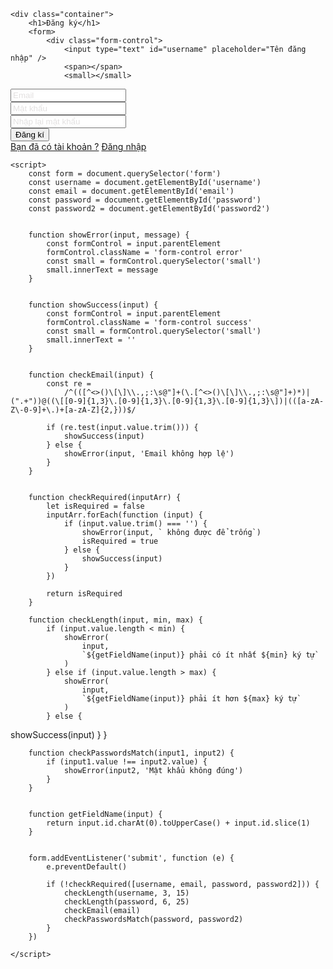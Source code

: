 <!DOCTYPE html>
<html lang="en">

<head>
    <meta charset="UTF-8">
    <meta http-equiv="X-UA-Compatible" content="IE=edge">
    <meta name="viewport" content="width=device-width, initial-scale=1.0">
    <link rel="stylesheet" href="Day8.css">
    <link rel="stylesheet" href="https://cdnjs.cloudflare.com/ajax/libs/font-awesome/6.4.0/css/all.min.css"
        integrity="sha512-iecdLmaskl7CVkqkXNQ/ZH/XLlvWZOJyj7Yy7tcenmpD1ypASozpmT/E0iPtmFIB46ZmdtAc9eNBvH0H/ZpiBw=="
        crossorigin="anonymous" referrerpolicy="no-referrer" />
    <title>Day8</title>
</head>
    <style>
        
* {
	margin: 0;
	padding: 0;
	box-sizing: border-box;
	font-family: 'Poppins', sans-serif;
}

body {
	background-image: url(https://haycafe.vn/wp-content/uploads/2022/01/Hinh-nen-vu-tru-khong-gian-sao-tho-vo-cung-ky-vi.jpg);
	background-repeat: no-repeat;
	background-size: cover;
	height: 100vh;
	overflow: hidden;
}

.container {
	position: absolute;
	top: 50%;
	left: 50%;
	transform: translate(-50%, -50%);
	width: 400px;
	background-color: rgba(170, 159, 159, 0.3);
	border-radius: 10px;
	box-shadow: 0px 0px 15px rgba(0, 0, 0, 0.05);
}

.container h1 {
	text-align: center;
	padding-top: 20px;
    color: #e0dddd;
}

.container form {
	padding: 0 40px;
}

form .form-control {
	position: relative;
	border-bottom: 2px solid #b9b5b5;
	margin: 40px 0;
}

.form-control.success {
	border-bottom-color: #0c2738;
}

.form-control.error {
	border-bottom-color: #e74c3c;
}

.form-control input {
	width: 100%;
	height: 40px;
	font-size: 16px;
	border: none;
	background: none;
	outline: none;
}

small {
	position: absolute;
	left: 0;
	top: 100%;
	margin-top: 3px;
	color: #f8f5f5;
}

.form-control span::before {
	content: '';
	position: absolute;
	top: 40px;
	left: 0;
	width: 0%;
	height: 2px;
	background: #f3f4f5;
	transition: 0.3s;
}

.form-control input:focus ~ span::before {
	width: 100%;
}

input[type='submit'] {
	margin-top: 20px;
	width: 100%;
	height: 50px;
	border: 1px solid;
	background-color: rgba(39, 33, 33, 0.3);
	border-radius: 25px;
	font-size: 18px;
	color: #f8f6f6;
	font-weight: 700;
	cursor: pointer;
	outline: none;
	transition: 0.5s;
}

input[type='submit']:hover {
	background-color: #1c1c1d;
}

.signup_link {
	margin: 15px 0;
	text-align: center;
	font-size: 16px;
	color: rgb(43, 39, 39);
}

.signup_link a {
	color: #eef2f5;
	text-decoration: none;
}

.signup_link a:hover {
	text-decoration: underline;
}
.form-control input>::placeholder{
    color: #000000;
}
::-webkit-input-placeholder { /* Edge */
  color: rgb(226, 224, 224);
}

:-ms-input-placeholder { /* Internet Explorer */
  color: rgb(216, 210, 210);
}

::placeholder {
  color: rgb(223, 221, 221);
}
    </style>
<body>

    <div class="container">
        <h1>Đăng ký</h1>
        <form>
            <div class="form-control">
                <input type="text" id="username" placeholder="Tên đăng nhập" />
                <span></span>
                <small></small>
</div>
            <div class="form-control">
                <input type="email" id="email" placeholder="Email" />
                <span></span>
                <small></small>
            </div>
            <div class="form-control">
                <input type="password" id="password" placeholder="Mật khẩu" />
                <span></span>
                <small></small>
            </div>
            <div class="form-control">
                <input type="password" id="password2" placeholder="Nhập lại mật khẩu" />
                <span></span>
                <small></small>
            </div>
            <input type="submit" value="Đăng kí" />
            <div class="signup_link">  <a href="#">Bạn đã có tài khoản ?</a> <a href="#">Đăng nhập</a></div>
        </form>
    </div>

    <script>
        const form = document.querySelector('form')
        const username = document.getElementById('username')
        const email = document.getElementById('email')
        const password = document.getElementById('password')
        const password2 = document.getElementById('password2')

      
        function showError(input, message) {
            const formControl = input.parentElement
            formControl.className = 'form-control error'
            const small = formControl.querySelector('small')
            small.innerText = message
        }

       
        function showSuccess(input) {
            const formControl = input.parentElement
            formControl.className = 'form-control success'
            const small = formControl.querySelector('small')
            small.innerText = ''
        }

      
        function checkEmail(input) {
            const re =
                /^(([^<>()\[\]\\.,;:\s@"]+(\.[^<>()\[\]\\.,;:\s@"]+)*)|(".+"))@((\[[0-9]{1,3}\.[0-9]{1,3}\.[0-9]{1,3}\.[0-9]{1,3}\])|(([a-zA-Z\-0-9]+\.)+[a-zA-Z]{2,}))$/

            if (re.test(input.value.trim())) {
                showSuccess(input)
            } else {
                showError(input, 'Email không hợp lệ')
            }
        }

       
        function checkRequired(inputArr) {
            let isRequired = false
            inputArr.forEach(function (input) {
                if (input.value.trim() === '') {
                    showError(input, ` không được để trống`)
                    isRequired = true
                } else {
                    showSuccess(input)
                }
            })

            return isRequired
        }

        function checkLength(input, min, max) {
            if (input.value.length < min) {
                showError(
                    input,
                    `${getFieldName(input)} phải có ít nhất ${min} ký tự`
                )
            } else if (input.value.length > max) {
                showError(
                    input,
                    `${getFieldName(input)} phải ít hơn ${max} ký tự`
                )
            } else {
showSuccess(input)
            }
        }

        
        function checkPasswordsMatch(input1, input2) {
            if (input1.value !== input2.value) {
                showError(input2, 'Mật khẩu không đúng')
            }
        }

       
        function getFieldName(input) {
            return input.id.charAt(0).toUpperCase() + input.id.slice(1)
        }

      
        form.addEventListener('submit', function (e) {
            e.preventDefault()

            if (!checkRequired([username, email, password, password2])) {
                checkLength(username, 3, 15)
                checkLength(password, 6, 25)
                checkEmail(email)
                checkPasswordsMatch(password, password2)
            }
        })

    </script>


</body>

</html>
